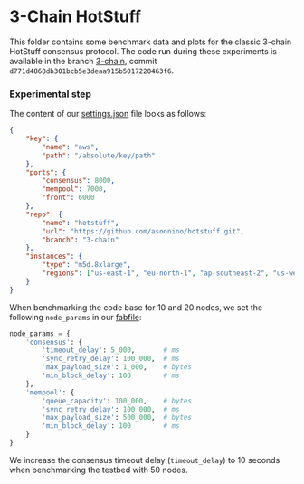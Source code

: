 # 3-Chain HotStuff
This folder contains some benchmark data and plots for the classic 3-chain HotStuff consensus protocol. The code run during these experiments is available in the branch [3-chain](https://github.com/asonnino/hotstuff/tree/3-chain), commit `d771d4868db301bcb5e3deaa915b5017220463f6`.

### Experimental step
The content of our [settings.json](https://github.com/asonnino/hotstuff/blob/main/benchmark/settings.json) file looks as follows:
```json
{
    "key": {
        "name": "aws",
        "path": "/absolute/key/path"
    },
    "ports": {
        "consensus": 8000,
        "mempool": 7000,
        "front": 6000
    },
    "repo": {
        "name": "hotstuff",
        "url": "https://github.com/asonnino/hotstuff.git",
        "branch": "3-chain"
    },
    "instances": {
        "type": "m5d.8xlarge",
        "regions": ["us-east-1", "eu-north-1", "ap-southeast-2", "us-west-1", "ap-northeast-1"]
    }
}
```
When benchmarking the code base for 10 and 20 nodes, we set the following `node_params` in our [fabfile](https://github.com/asonnino/hotstuff/blob/main/benchmark/fabfile.py):
```python
node_params = {
    'consensus': {
        'timeout_delay': 5_000,       # ms
        'sync_retry_delay': 100_000,  # ms
        'max_payload_size': 1_000,    # bytes
        'min_block_delay': 100        # ms
    },
    'mempool': {
        'queue_capacity': 100_000,    # bytes
        'sync_retry_delay': 100_000,  # ms
        'max_payload_size': 500_000,  # bytes
        'min_block_delay': 100        # ms
    }
}
```
We increase the consensus timeout delay (`timeout_delay`) to 10 seconds when benchmarking the testbed with 50 nodes.
